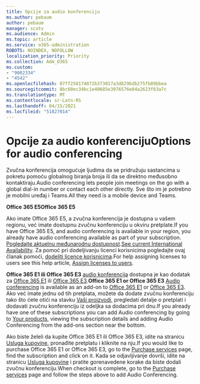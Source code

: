 ```yaml
---
title: Opcije za audio konferenciju
ms.author: pebaum
author: pebaum
manager: scotv
ms.audience: Admin
ms.topic: article
ms.service: o365-administration
ROBOTS: NOINDEX, NOFOLLOW
localization_priority: Priority
ms.collection: Adm_O365
ms.custom:
- "9002334"
- "4542"
ms.openlocfilehash: 07ff250174872b373017a3d829bdb275fb09bbea
ms.sourcegitcommit: 8bc60ec34bc1e40685e3976576e04a2623f63a7c
ms.translationtype: MT
ms.contentlocale: sr-Latn-RS
ms.lasthandoff: 04/15/2021
ms.locfileid: "51827014"
---
```

# <a name="options-for-audio-conferencing"></a><span data-ttu-id="6f1b5-102">Opcije za audio konferenciju</span><span class="sxs-lookup"><span data-stu-id="6f1b5-102">Options for audio conferencing</span></span>

<span data-ttu-id="6f1b5-103">Zvučna konferencija omogućuje ljudima da se pridružuju sastancima u pokretu pomoću globalnog biranja broja ili da se direktno međusobno kontaktiraju.</span><span class="sxs-lookup"><span data-stu-id="6f1b5-103">Audio conferencing lets people join meetings on the go with a global dial-in number or contact each other directly.</span></span> <span data-ttu-id="6f1b5-104">Sve što im je potrebno je mobilni uređaj i Teams.</span><span class="sxs-lookup"><span data-stu-id="6f1b5-104">All they need is a mobile device and Teams.</span></span>

<span data-ttu-id="6f1b5-105">**Office 365 E5**</span><span class="sxs-lookup"><span data-stu-id="6f1b5-105">**Office 365 E5**</span></span>

<span data-ttu-id="6f1b5-106">Ako imate Office 365 E5, a zvučna konferencija je dostupna u vašem regionu, već imate dostupnu zvučnu konferenciju u okviru pretplate.</span><span class="sxs-lookup"><span data-stu-id="6f1b5-106">If you have Office 365 E5, and audio conferencing is available in your region, you already have audio conferencing available as part of your subscription.</span></span> <span data-ttu-id="6f1b5-107">[Pogledajte aktuelnu međunarodnu dostupnost](https://go.microsoft.com/fwlink/p/?LinkID=839556).</span><span class="sxs-lookup"><span data-stu-id="6f1b5-107">[See current International Availability](https://go.microsoft.com/fwlink/p/?LinkID=839556).</span></span> <span data-ttu-id="6f1b5-108">Za pomoć pri dodeljivanju licenci korisnicima pogledajte ovaj članak pomoći, [dodeliti licence korisnicima](https://docs.microsoft.com/microsoft-365/admin/manage/assign-licenses-to-users).</span><span class="sxs-lookup"><span data-stu-id="6f1b5-108">For help assigning licenses to users see this help article, [Assign licenses to users](https://docs.microsoft.com/microsoft-365/admin/manage/assign-licenses-to-users).</span></span>

<span data-ttu-id="6f1b5-109">**Office 365 E1 ili Office 365 E3**
[audio konferencija](https://docs.microsoft.com/microsoftteams/audio-conferencing-in-office-365) dostupna je kao dodatak za [Office 365 E1](https://www.microsoft.com/microsoft-365/business/office-365-enterprise-e1-business-software) ili [Office 365 E3](https://www.microsoft.com/microsoft-365/business/office-365-enterprise-e3-business-software).</span><span class="sxs-lookup"><span data-stu-id="6f1b5-109">**Office 365 E1 or Office 365 E3**
[Audio conferencing](https://docs.microsoft.com/microsoftteams/audio-conferencing-in-office-365) is available as an add-on to [Office 365 E1](https://www.microsoft.com/microsoft-365/business/office-365-enterprise-e1-business-software) or [Office 365 E3](https://www.microsoft.com/microsoft-365/business/office-365-enterprise-e3-business-software).</span></span>  <span data-ttu-id="6f1b5-110">Ako već imate jednu od tih pretplata, možete da dodate zvučnu konferenciju tako što ćete otići na stavku [Vaši proizvodi](https://go.microsoft.com/fwlink/p/?linkid=842054), pregledati detalje o pretplati i dodavati zvučnu konferenciju iz odeljka sa dodacima pri dnu.</span><span class="sxs-lookup"><span data-stu-id="6f1b5-110">If you already have one of these subscriptions you can add Audio conferencing by going to [Your products](https://go.microsoft.com/fwlink/p/?linkid=842054), viewing the subscription details and adding Audio Conferencing from the add-ons section near the bottom.</span></span>

<span data-ttu-id="6f1b5-111">Ako biste želeli da kupite Office 365 E1 ili Office 365 E3, idite na stranicu [Usluga kupovine](https://go.microsoft.com/fwlink/p/?linkid=868433), pronađite pretplatu i kliknite na nju.</span><span class="sxs-lookup"><span data-stu-id="6f1b5-111">If you would like to purchase Office 365 E1 or Office 365 E3, go to the [Purchase services](https://go.microsoft.com/fwlink/p/?linkid=868433) page, find the subscription and click on it.</span></span>  <span data-ttu-id="6f1b5-112">Kada se odjavljivanje dovrši, idite na stranicu [Usluga kupovine](https://go.microsoft.com/fwlink/p/?linkid=868433) i pratite gorenavedene korake da biste dodali zvučnu konferenciju.</span><span class="sxs-lookup"><span data-stu-id="6f1b5-112">When checkout is complete, go to the [Purchase services](https://go.microsoft.com/fwlink/p/?linkid=868433) page and follow the steps above to add Audio Conferencing.</span></span>
